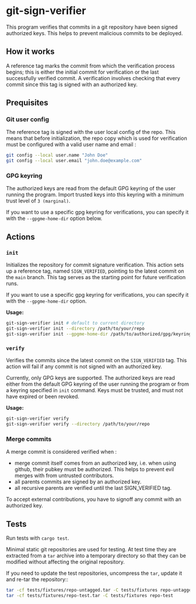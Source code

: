 # git-sign-verifier

This program verifies that commits in a git repository have been signed authorized keys. This helps to prevent malicious commits to be deployed.

## How it works

A reference tag marks the commit from which the verification process begins; this is either the initial commit for verification or the last successfully verified commit. A verification involves checking that every commit since this tag is signed with an authorized key.


## Prequisites

### Git user config

The reference tag is signed with the user local config of the repo. This means that before initialization, the repo copy which is used for verification must be configured with a valid user name and email :

```sh
git config --local user.name "John Doe"
git config --local user.email "john.doe@example.com"
```

### GPG keyring

The authorized keys are read from the default GPG keyring of the user running the program. Import trusted keys into this keyring with a minimum trust level of `3 (marginal)`.

If you want to use a specific gpg keyring for verifications, you can specify it with the `--gpgme-home-dir` option below.


## Actions

### `init`

Initializes the repository for commit signature verification. This action sets up a reference tag, named `SIGN_VERIFIED`, pointing to the latest commit on the `main` branch. This tag serves as the starting point for future verification runs.

If you want to use a specific gpg keyring for verifications, you can specify it with the `--gpgme-home-dir` option.

**Usage:**

```bash
git-sign-verifier init # default to current directory
git-sign-verifier init --directory /path/to/your/repo
git-sign-verifier init --gpgme-home-dir /path/to/authorized/gpg/keyring # default to ~/.gnupg
```

### `verify`

Verifies the commits since the latest commit on the `SIGN_VERIFIED` tag. This action will fail if any commit is not signed with an authorized key.

Currently, only GPG keys are supported. The authorized keys are read either from the default GPG keyring of the user running the program or from a keyring specified in `init` command. Keys must be trusted, and must not have expired or been revoked.


**Usage:**

```bash
git-sign-verifier verify
git-sign-verifier verify --directory /path/to/your/repo
```

### Merge commits

A merge commit is considered verified when :
- merge commit itself comes from an authorized key, i.e. when using github, their pubkey must be authorized. This helps to prevent evil merges with from untrusted contributors.
- all parents commits are signed by an authorized key.
- all recursive parents are verified until the last SIGN_VERIFIED tag.

To accept external contributions, you have to signoff any commit with an authorized key.

## Tests

Run tests with `cargo test`.

Minimal static git repositories are used for testing. At test time they are extracted from a `tar` archive into a temporary directory so that they can be modified without affecting the original repository.

If you need to update the test repositories, uncompress the `tar`, update it and re-tar the repository::

```bash
tar -cf tests/fixtures/repo-untagged.tar -C tests/fixtures repo-untagged
tar -cf tests/fixtures/repo-test.tar -C tests/fixtures repo-test
```
